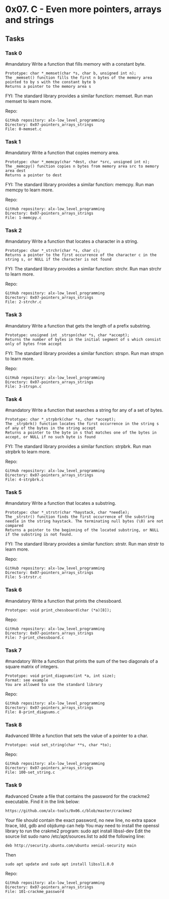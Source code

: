 # 0x07. C - Even more pointers, arrays and strings

## Tasks
### Task 0
#mandatory
Write a function that fills memory with a constant byte.

    Prototype: char *_memset(char *s, char b, unsigned int n);
    The _memset() function fills the first n bytes of the memory area pointed to by s with the constant byte b
    Returns a pointer to the memory area s
FYI: The standard library provides a similar function: memset. Run man memset to learn more.

Repo:

    GitHub repository: alx-low_level_programming
    Directory: 0x07-pointers_arrays_strings
    File: 0-memset.c
   

### Task 1
#mandatory
Write a function that copies memory area.

    Prototype: char *_memcpy(char *dest, char *src, unsigned int n);
    The _memcpy() function copies n bytes from memory area src to memory area dest
    Returns a pointer to dest
FYI: The standard library provides a similar function: memcpy. Run man memcpy to learn more.
 
Repo:

    GitHub repository: alx-low_level_programming
    Directory: 0x07-pointers_arrays_strings
    File: 1-memcpy.c
   

### Task 2
#mandatory
Write a function that locates a character in a string.

    Prototype: char *_strchr(char *s, char c);
    Returns a pointer to the first occurrence of the character c in the string s, or NULL if the character is not found
FYI: The standard library provides a similar function: strchr. Run man strchr to learn more.

Repo:

    GitHub repository: alx-low_level_programming
    Directory: 0x07-pointers_arrays_strings
    File: 2-strchr.c
   

### Task 3
#mandatory
Write a function that gets the length of a prefix substring.

    Prototype: unsigned int _strspn(char *s, char *accept);
    Returns the number of bytes in the initial segment of s which consist only of bytes from accept
FYI: The standard library provides a similar function: strspn. Run man strspn to learn more.

Repo:

    GitHub repository: alx-low_level_programming
    Directory: 0x07-pointers_arrays_strings
    File: 3-strspn.c
   

### Task 4
#mandatory
Write a function that searches a string for any of a set of bytes.

    Prototype: char *_strpbrk(char *s, char *accept);
    The _strpbrk() function locates the first occurrence in the string s of any of the bytes in the string accept
    Returns a pointer to the byte in s that matches one of the bytes in accept, or NULL if no such byte is found
FYI: The standard library provides a similar function: strpbrk. Run man strpbrk to learn more.

Repo:

    GitHub repository: alx-low_level_programming
    Directory: 0x07-pointers_arrays_strings
    File: 4-strpbrk.c
   

### Task 5
#mandatory
Write a function that locates a substring.

    Prototype: char *_strstr(char *haystack, char *needle);
    The _strstr() function finds the first occurrence of the substring needle in the string haystack. The terminating null bytes (\0) are not compared
    Returns a pointer to the beginning of the located substring, or NULL if the substring is not found.
FYI: The standard library provides a similar function: strstr. Run man strstr to learn more.

Repo:

    GitHub repository: alx-low_level_programming
    Directory: 0x07-pointers_arrays_strings
    File: 5-strstr.c
   

### Task 6
#mandatory
Write a function that prints the chessboard.

    Prototype: void print_chessboard(char (*a)[8]);
 
Repo:

    GitHub repository: alx-low_level_programming
    Directory: 0x07-pointers_arrays_strings
    File: 7-print_chessboard.c
   

### Task 7
#mandatory
Write a function that prints the sum of the two diagonals of a square matrix of integers.

    Prototype: void print_diagsums(int *a, int size);
    Format: see example
    You are allowed to use the standard library

Repo:

    GitHub repository: alx-low_level_programming
    Directory: 0x07-pointers_arrays_strings
    File: 8-print_diagsums.c
   

### Task 8
#advanced
Write a function that sets the value of a pointer to a char.

    Prototype: void set_string(char **s, char *to);
 
Repo:

    GitHub repository: alx-low_level_programming
    Directory: 0x07-pointers_arrays_strings
    File: 100-set_string.c
  

### Task 9
#advanced
Create a file that contains the password for the crackme2 executable. Find it in the link below:

    https://github.com/alx-tools/0x06.c/blob/master/crackme2

Your file should contain the exact password, no new line, no extra space
ltrace, ldd, gdb and objdump can help
You may need to install the openssl library to run the crakme2 program: sudo apt install libssl-dev
Edit the source list sudo nano /etc/apt/sources.list to add the following line:

    deb http://security.ubuntu.com/ubuntu xenial-security main

Then

    sudo apt update and sudo apt install libssl1.0.0

Repo:

    GitHub repository: alx-low_level_programming
    Directory: 0x07-pointers_arrays_strings
    File: 101-crackme_password


